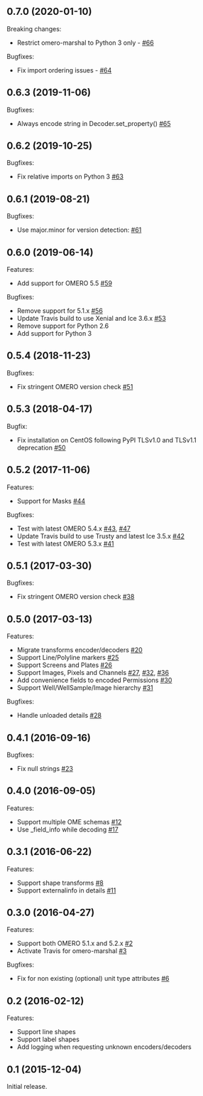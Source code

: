 ## 0.7.0 (2020-01-10)

Breaking changes:

 - Restrict omero-marshal to Python 3 only - [#66](https://github.com/ome/omero-marhsal/pull/66)

Bugfixes:

 - Fix import ordering issues - [#64](https://github.com/ome/omero-marhsal/pull/64)

## 0.6.3 (2019-11-06)

Bugfixes:

  - Always encode string in Decoder.set_property() [#65](https://github.com/ome/omero-marhsal/pull/65)

## 0.6.2 (2019-10-25)

Bugfixes:

  - Fix relative imports on Python 3 [#63](https://github.com/ome/omero-marhsal/pull/63)

## 0.6.1 (2019-08-21)

Bugfixes:

  - Use major.minor for version detection:  [#61](https://github.com/ome/omero-marhsal/pull/61)

## 0.6.0 (2019-06-14)

Features:

  - Add support for OMERO 5.5 [#59](https://github.com/ome/omero-marhsal/pull/59)

Bugfixes:

  - Remove support for 5.1.x [#56](https://github.com/ome/omero-marhsal/pull/56)
  - Update Travis build to use Xenial and Ice 3.6.x [#53](https://github.com/ome/omero-marhsal/pull/53)
  - Remove support for Python 2.6
  - Add support for Python 3

## 0.5.4 (2018-11-23)

Bugfixes:

  - Fix stringent OMERO version check [#51](https://github.com/ome/omero-marhsal/pull/51)

## 0.5.3 (2018-04-17)

Bugfix:

  - Fix installation on CentOS following PyPI TLSv1.0 and TLSv1.1 deprecation [#50](https://github.com/ome/omero-marhsal/pull/50)

## 0.5.2 (2017-11-06)

Features:

  - Support for Masks [#44](https://github.com/ome/omero-marhsal/pull/44)

Bugfixes:

  - Test with latest OMERO 5.4.x [#43](https://github.com/ome/omero-marhsal/pull/43), [#47](https://github.com/ome/omero-marhsal/pull/47)
  - Update Travis build to use Trusty and latest Ice 3.5.x [#42](https://github.com/ome/omero-marhsal/pull/42)
  - Test with latest OMERO 5.3.x [#41](https://github.com/ome/omero-marhsal/pull/41)

## 0.5.1 (2017-03-30)

Bugfixes:

  - Fix stringent OMERO version check [#38](https://github.com/ome/omero-marhsal/pull/38)

## 0.5.0 (2017-03-13)

Features:

  - Migrate transforms encoder/decoders [#20](https://github.com/ome/omero-marhsal/pull/20)
  - Support Line/Polyline markers [#25](https://github.com/ome/omero-marhsal/pull/25)
  - Support Screens and Plates [#26](https://github.com/ome/omero-marhsal/pull/26)
  - Support Images, Pixels and Channels [#27](https://github.com/ome/omero-marhsal/pull/27), [#32](https://github.com/ome/omero-marhsal/pull/32), [#36](https://github.com/ome/omero-marhsal/pull/36)
  - Add convenience fields to encoded Permissions [#30](https://github.com/ome/omero-marhsal/pull/30)
  - Support Well/WellSample/Image hierarchy [#31](https://github.com/ome/omero-marhsal/pull/31)

Bugfixes:

  - Handle unloaded details [#28](https://github.com/ome/omero-marhsal/pull/28)

## 0.4.1 (2016-09-16)

Bugfixes:

  - Fix null strings [#23](https://github.com/ome/omero-marhsal/pull/23)

## 0.4.0 (2016-09-05)

Features:

  - Support multiple OME schemas [#12](https://github.com/ome/omero-marhsal/pull/12)
  - Use _field_info while decoding [#17](https://github.com/ome/omero-marhsal/pull/17)

## 0.3.1 (2016-06-22)

Features:

  - Support shape transforms [#8](https://github.com/ome/omero-marhsal/pull/8)
  - Support externalinfo in details [#11](https://github.com/ome/omero-marhsal/pull/11)

## 0.3.0 (2016-04-27)

Features:

  - Support both OMERO 5.1.x and 5.2.x [#2](https://github.com/ome/omero-marhsal/pull/2)
  - Activate Travis for omero-marshal [#3](https://github.com/ome/omero-marhsal/pull/3)

Bugfixes:

  - Fix for non existing (optional) unit type attributes [#6](https://github.com/ome/omero-marhsal/pull/6)

## 0.2 (2016-02-12)

Features:

  - Support line shapes
  - Support label shapes
  - Add logging when requesting unknown encoders/decoders

## 0.1 (2015-12-04)

Initial release.
